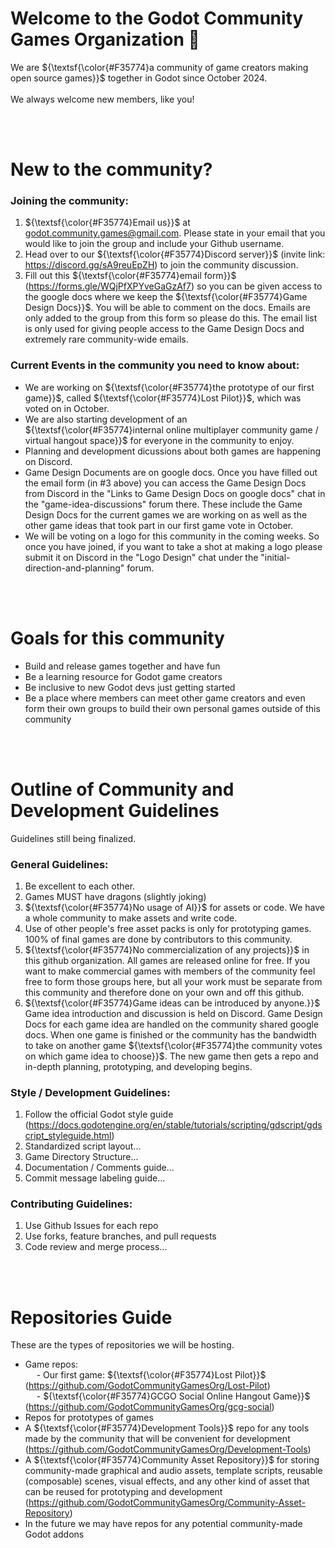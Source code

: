 # Welcome to the Godot Community Games Organization 👋

We are ${\textsf{\color{#F35774}a community of game creators making open source games}}$ together in Godot since October 2024.
<br><br>
We always welcome new members, like you!

<br><br>

# New to the community?

### Joining the community:
1. ${\textsf{\color{#F35774}Email us}}$ at godot.community.games@gmail.com. Please state in your email that you would like to join the group and include your Github username.<br>
4. Head over to our ${\textsf{\color{#F35774}Discord server}}$ (invite link: https://discord.gg/sA9reuEpZH) to join the community discussion.
5. Fill out this ${\textsf{\color{#F35774}email form}}$ (https://forms.gle/WQjPfXPYveGaGzAf7) so you can be given access to the google docs where we keep the ${\textsf{\color{#F35774}Game Design Docs}}$. You will be able to comment on the docs. Emails are only added to the group from this form so please do this. The email list is only used for giving people access to the Game Design Docs and extremely rare community-wide emails.

### Current Events in the community you need to know about:
- We are working on ${\textsf{\color{#F35774}the prototype of our first game}}$, called ${\textsf{\color{#F35774}Lost Pilot}}$, which was voted on in October.
- We are also starting development of an ${\textsf{\color{#F35774}internal online multiplayer community game / virtual hangout space}}$ for everyone in the community to enjoy.
- Planning and development dicussions about both games are happening on Discord.
- Game Design Documents are on google docs. Once you have filled out the email form (in #3 above) you can access the Game Design Docs from Discord in the "Links to Game Design Docs on google docs" chat in the "game-idea-discussions" forum there. These include the Game Design Docs for the current games we are working on as well as the other game ideas that took part in our first game vote in October.
- We will be voting on a logo for this community in the coming weeks. So once you have joined, if you want to take a shot at making a logo please submit it on Discord in the "Logo Design" chat under the "initial-direction-and-planning" forum.

<br><br>

# Goals for this community
- Build and release games together and have fun
- Be a learning resource for Godot game creators
- Be inclusive to new Godot devs just getting started
- Be a place where members can meet other game creators and even form their own groups to build their own personal games outside of this community

<br><br>

# Outline of Community and Development Guidelines
Guidelines still being finalized.

### General Guidelines:
1. Be excellent to each other.
2. Games MUST have dragons (slightly joking)
3. ${\textsf{\color{#F35774}No usage of AI}}$ for assets or code. We have a whole community to make assets and write code.
4. Use of other people's free asset packs is only for prototyping games. 100% of final games are done by contributors to this community.
5. ${\textsf{\color{#F35774}No commercialization of any projects}}$ in this github organization. All games are released online for free. If you want to make commercial games with members of the community feel free to form those groups here, but all your work must be separate from this community and therefore done on your own and off this github.
6. ${\textsf{\color{#F35774}Game ideas can be introduced by anyone.}}$ Game idea introduction and discussion is held on Discord. Game Design Docs for each game idea are handled on the community shared google docs. When one game is finished or the community has the bandwidth to take on another game ${\textsf{\color{#F35774}the community votes on which game idea to choose}}$. The new game then gets a repo and in-depth planning, prototyping, and developing begins.

### Style / Development Guidelines:
1. Follow the official Godot style guide (https://docs.godotengine.org/en/stable/tutorials/scripting/gdscript/gdscript_styleguide.html)
2. Standardized script layout...
3. Game Directory Structure...
4. Documentation / Comments guide...
5. Commit message labeling guide...

### Contributing Guidelines:
1. Use Github Issues for each repo
2. Use forks, feature branches, and pull requests
3. Code review and merge process...

<br><br>

# Repositories Guide
These are the types of repositories we will be hosting.
- Game repos:<br>
&emsp; - Our first game: ${\textsf{\color{#F35774}Lost Pilot}}$ (https://github.com/GodotCommunityGamesOrg/Lost-Pilot)<br>
&emsp; - ${\textsf{\color{#F35774}GCGO Social Online Hangout Game}}$ (https://github.com/GodotCommunityGamesOrg/gcg-social)
- Repos for prototypes of games
- A ${\textsf{\color{#F35774}Development Tools}}$ repo for any tools made by the community that will be convenient for development (https://github.com/GodotCommunityGamesOrg/Development-Tools)
- A ${\textsf{\color{#F35774}Community Asset Repository}}$ for storing community-made graphical and audio assets, template scripts, reusable (composable) scenes, visual effects, and any other kind of asset that can be reused for prototyping and development (https://github.com/GodotCommunityGamesOrg/Community-Asset-Repository)
- In the future we may have repos for any potential community-made Godot addons
